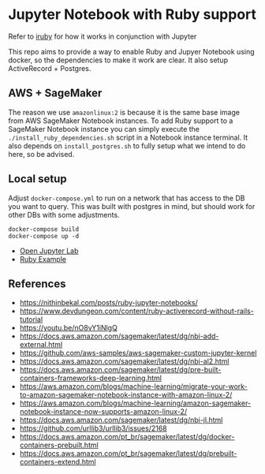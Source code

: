 # Jupyter Notebook with Ruby support

Refer to [iruby](https://github.com/SciRuby/iruby) for how it works in conjunction with Jupyter

This repo aims to provide a way to enable Ruby and Jupyer Notebook using docker, so the dependencies to make it work are clear.
It also setup ActiveRecord + Postgres.


## AWS + SageMaker

The reason we use `amazonlinux:2` is because it is the same base image from AWS SageMaker Notebook instances.
To add Ruby support to a SageMaker Notebook instance you can simply execute the `./install_ruby_dependencies.sh` script in a Notebook instance terminal.
It also depends on `install_postgres.sh` to fully setup what we intend to do here, so be advised.


## Local setup

Adjust `docker-compose.yml` to run on a network that has access to the DB you want to query.
This was built with postgres in mind, but should work for other DBs with some adjustments.

```
docker-compose build
docker-compose up -d
```

- [Open Jupyter Lab](http://localhost:8888)
- [Ruby Example](http://localhost:8888/notebooks/notebooks/RubyExample.ipynb)


## References

- https://nithinbekal.com/posts/ruby-jupyter-notebooks/
- https://www.devdungeon.com/content/ruby-activerecord-without-rails-tutorial
- https://youtu.be/nO8vY1iNlgQ
- https://docs.aws.amazon.com/sagemaker/latest/dg/nbi-add-external.html
- https://github.com/aws-samples/aws-sagemaker-custom-jupyter-kernel
- https://docs.aws.amazon.com/sagemaker/latest/dg/nbi-al2.html
- https://docs.aws.amazon.com/sagemaker/latest/dg/pre-built-containers-frameworks-deep-learning.html
- https://aws.amazon.com/blogs/machine-learning/migrate-your-work-to-amazon-sagemaker-notebook-instance-with-amazon-linux-2/
- https://aws.amazon.com/blogs/machine-learning/amazon-sagemaker-notebook-instance-now-supports-amazon-linux-2/
- https://docs.aws.amazon.com/sagemaker/latest/dg/nbi-jl.html
- https://github.com/urllib3/urllib3/issues/2168
- https://docs.aws.amazon.com/pt_br/sagemaker/latest/dg/docker-containers-prebuilt.html
- https://docs.aws.amazon.com/pt_br/sagemaker/latest/dg/prebuilt-containers-extend.html
